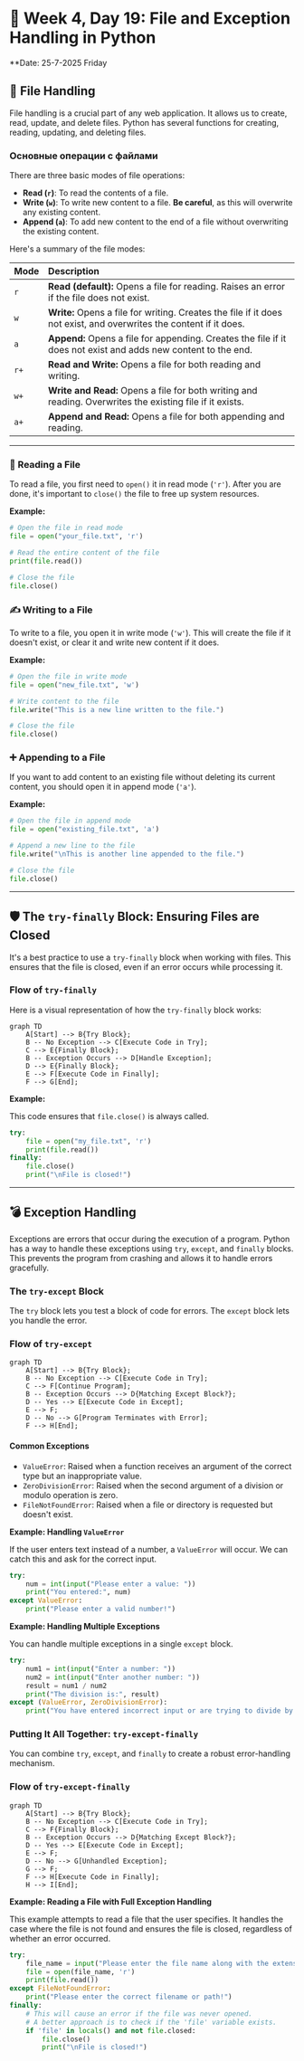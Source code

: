 # 📝 Week 4, Day 19:  File and Exception Handling in Python

**Date: 25-7-2025 Friday
## 📂 File Handling

File handling is a crucial part of any web application. It allows us to create, read, update, and delete files. Python has several functions for creating, reading, updating, and deleting files.

### Основные операции с файлами

There are three basic modes of file operations:
*   **Read (`r`)**: To read the contents of a file.
*   **Write (`w`)**: To write new content to a file. **Be careful**, as this will overwrite any existing content.
*   **Append (`a`)**: To add new content to the end of a file without overwriting the existing content.

Here's a summary of the file modes:

| Mode | Description |
| :--- | :--- |
| `r` | **Read (default):** Opens a file for reading. Raises an error if the file does not exist. |
| `w` | **Write:** Opens a file for writing. Creates the file if it does not exist, and overwrites the content if it does. |
| `a` | **Append:** Opens a file for appending. Creates the file if it does not exist and adds new content to the end. |
| `r+` | **Read and Write:** Opens a file for both reading and writing. |
| `w+` | **Write and Read:** Opens a file for both writing and reading. Overwrites the existing file if it exists. |
| `a+` | **Append and Read:** Opens a file for both appending and reading. |

---

### 📖 Reading a File

To read a file, you first need to `open()` it in read mode (`'r'`). After you are done, it's important to `close()` the file to free up system resources.

**Example:**
```python
# Open the file in read mode
file = open("your_file.txt", 'r')

# Read the entire content of the file
print(file.read())

# Close the file
file.close()
```

### ✍️ Writing to a File

To write to a file, you open it in write mode (`'w'`). This will create the file if it doesn't exist, or clear it and write new content if it does.

**Example:**
```python
# Open the file in write mode
file = open("new_file.txt", 'w')

# Write content to the file
file.write("This is a new line written to the file.")

# Close the file
file.close()
```

### ➕ Appending to a File

If you want to add content to an existing file without deleting its current content, you should open it in append mode (`'a'`).

**Example:**
```python
# Open the file in append mode
file = open("existing_file.txt", 'a')

# Append a new line to the file
file.write("\nThis is another line appended to the file.")

# Close the file
file.close()
```

---

## 🛡️ The `try-finally` Block: Ensuring Files are Closed

It's a best practice to use a `try-finally` block when working with files. This ensures that the file is closed, even if an error occurs while processing it.

### Flow of `try-finally`

Here is a visual representation of how the `try-finally` block works:

```mermaid
graph TD
    A[Start] --> B{Try Block};
    B -- No Exception --> C[Execute Code in Try];
    C --> E{Finally Block};
    B -- Exception Occurs --> D[Handle Exception];
    D --> E{Finally Block};
    E --> F[Execute Code in Finally];
    F --> G[End];
```

**Example:**

This code ensures that `file.close()` is always called.

```python
try:
    file = open("my_file.txt", 'r')
    print(file.read())
finally:
    file.close()
    print("\nFile is closed!")
```

---

## 💣 Exception Handling

Exceptions are errors that occur during the execution of a program. Python has a way to handle these exceptions using `try`, `except`, and `finally` blocks. This prevents the program from crashing and allows it to handle errors gracefully.

### The `try-except` Block

The `try` block lets you test a block of code for errors. The `except` block lets you handle the error.

### Flow of `try-except`

```mermaid
graph TD
    A[Start] --> B{Try Block};
    B -- No Exception --> C[Execute Code in Try];
    C --> F[Continue Program];
    B -- Exception Occurs --> D{Matching Except Block?};
    D -- Yes --> E[Execute Code in Except];
    E --> F;
    D -- No --> G[Program Terminates with Error];
    F --> H[End];
```

#### Common Exceptions

*   `ValueError`: Raised when a function receives an argument of the correct type but an inappropriate value.
*   `ZeroDivisionError`: Raised when the second argument of a division or modulo operation is zero.
*   `FileNotFoundError`: Raised when a file or directory is requested but doesn't exist.

**Example: Handling `ValueError`**

If the user enters text instead of a number, a `ValueError` will occur. We can catch this and ask for the correct input.

```python
try:
    num = int(input("Please enter a value: "))
    print("You entered:", num)
except ValueError:
    print("Please enter a valid number!")
```

**Example: Handling Multiple Exceptions**

You can handle multiple exceptions in a single `except` block.

```python
try:
    num1 = int(input("Enter a number: "))
    num2 = int(input("Enter another number: "))
    result = num1 / num2
    print("The division is:", result)
except (ValueError, ZeroDivisionError):
    print("You have entered incorrect input or are trying to divide by zero!")

```

### Putting It All Together: `try-except-finally`

You can combine `try`, `except`, and `finally` to create a robust error-handling mechanism.

### Flow of `try-except-finally`

```mermaid
graph TD
    A[Start] --> B{Try Block};
    B -- No Exception --> C[Execute Code in Try];
    C --> F{Finally Block};
    B -- Exception Occurs --> D{Matching Except Block?};
    D -- Yes --> E[Execute Code in Except];
    E --> F;
    D -- No --> G[Unhandled Exception];
    G --> F;
    F --> H[Execute Code in Finally];
    H --> I[End];
```

**Example: Reading a File with Full Exception Handling**

This example attempts to read a file that the user specifies. It handles the case where the file is not found and ensures the file is closed, regardless of whether an error occurred.

```python
try:
    file_name = input("Please enter the file name along with the extension: ")
    file = open(file_name, 'r')
    print(file.read())
except FileNotFoundError:
    print("Please enter the correct filename or path!")
finally:
    # This will cause an error if the file was never opened.
    # A better approach is to check if the 'file' variable exists.
    if 'file' in locals() and not file.closed:
        file.close()
        print("\nFile is closed!")

```